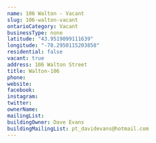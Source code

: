 ```yaml
---
name: 106 Walton - Vacant 
slug: 106-walton-vacant
ontarioCategory: Vacant
businessType: none
latitude: "43.9519099111639"
longitude: "-78.2950115203858"
residential: false
vacant: true
address: 106 Walton Street
title: Walton-106
phone: 
website: 
facebook: 
instagram: 
twitter: 
ownerName:  
mailingList: 
buildingOwner: Dave Evans
buildingMailingList: pt_davidevans@hotmail.com
---
```


